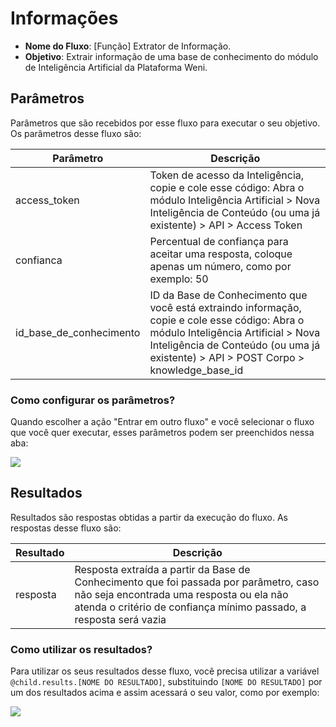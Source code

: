 # Informações

- **Nome do Fluxo**: [Função] Extrator de Informação.
- **Objetivo**: Extrair informação de uma base de conhecimento do módulo de Inteligência Artificial da Plataforma Weni.

## Parâmetros

Parâmetros que são recebidos por esse fluxo para executar o seu objetivo. Os parâmetros desse fluxo são:

| Parâmetro               | Descrição                                                                                                                                                                                                                   |
|-------------------------|-----------------------------------------------------------------------------------------------------------------------------------------------------------------------------------------------------------------------------|
| access_token            | Token de acesso da Inteligência, copie e cole esse código: Abra o módulo Inteligência Artificial > Nova Inteligência de Conteúdo (ou uma já existente) > API > Access Token                                                 |
| confianca               | Percentual de confiança para aceitar uma resposta, coloque apenas um número, como por exemplo: 50                                                                                                                           |
| id_base_de_conhecimento | ID da Base de Conhecimento que você está extraindo informação, copie e cole esse código: Abra o módulo Inteligência Artificial > Nova Inteligência de Conteúdo (ou uma já existente) > API > POST Corpo > knowledge_base_id |

### Como configurar os parâmetros?

Quando escolher a ação "Entrar em outro fluxo" e você selecionar o fluxo que você quer executar, esses parâmetros podem ser preenchidos nessa aba:

<img src="https://github.com/weni-ai/hands-on/blob/main/assets/img/parametros.png?raw=true" data-canonical-src="https://github.com/weni-ai/hands-on/blob/main/assets/img/parametros.png?raw=true"/>

## Resultados

Resultados são respostas obtidas a partir da execução do fluxo. As respostas desse fluxo são:

| Resultado               | Descrição                                                                                                                                                                                                                   |
|-------------------------|-----------------------------------------------------------------------------------------------------------------------------------------------------------------------------------------------------------------------------|
| resposta                | Resposta extraída a partir da Base de Conhecimento que foi passada por parâmetro, caso não seja encontrada uma resposta ou ela não atenda o critério de confiança mínimo passado, a resposta será vazia                     |

### Como utilizar os resultados?

Para utilizar os seus resultados desse fluxo, você precisa utilizar a variável `@child.results.[NOME DO RESULTADO]`, substituindo `[NOME DO RESULTADO]` por um dos resultados acima e assim acessará o seu valor, como por exemplo:

<img src="https://github.com/weni-ai/hands-on/blob/main/assets/img/resultados.png?raw=true" data-canonical-src="https://github.com/weni-ai/hands-on/blob/main/assets/img/resultados.png?raw=true"/>
